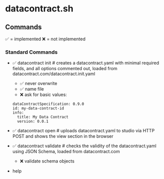 # datacontract.sh

## Commands

✅ = implemented
❌ = not implemented

### Standard Commands
- ✅ datacontract init # creates a datacontract.yaml with minimal required fields, and all options commented out, loaded from datacontract.com/datacontract.init.yaml
  - ✅ never overwrite 
  - ✅ name file
  - ❌ ask for basic values:
  ```
  dataContractSpecification: 0.9.0
  id: my-data-contract-id
  info:
    title: My Data Contract
    version: 0.0.1
  ```
- ✅ datacontract open # uploads datacontract.yaml to studio via HTTP POST and shows the view section in the browser

- ✅ datacontract validate # checks the validity of the datacontract.yaml using JSON Schema, loaded from datacontract.com
  - ❌ validate schema objects

- help
